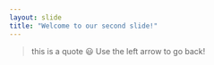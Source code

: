 ```yaml
---
layout: slide
title: "Welcome to our second slide!"
---
```

> this is a quote :smiley: 
Use the left arrow to go back!
